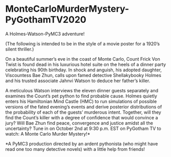 # MonteCarloMurderMystery-PyGothamTV2020
A Holmes-Watson-PyMC3 adventure!

(The following is intended to be in the style of a movie poster for a 1920’s silent thriller.)

On a beautiful summer’s eve in the coast of Monte Carlo, Count Frick Von Twist is found dead in his luxurious hotel suite on the heels of a dinner party celebrating his 90th birthday. In shock and anguish, his adopted daughter, Viscountess Bae Zhun, calls upon famed detective Shellakybooky Holmes and his trusted associate Jahnvi Watson to deduce her father’s killer.

A meticulous Watson interviews the eleven dinner guests separately and examines the Count’s pet python to find probable cause. Holmes quietly enters his Hamiltonian Mind Castle (HMC) to run simulations of possible versions of the fated evening’s events and derive posterior distributions of the probability of each of the guests’ murderous intent. Together, will they find the Count’s killer with a degree of confidence that would convince a jury? Will Bae Zhun find peace, convergence and justice amidst all the uncertainty? Tune in on October 2nd at 9:30 p.m. EST on PyGotham TV to watch: A Monte Carlo Murder Mystery!*

*A PyMC3 production directed by an ardent pythonista (who might have read one too many detective novels) with a little help from friends!

